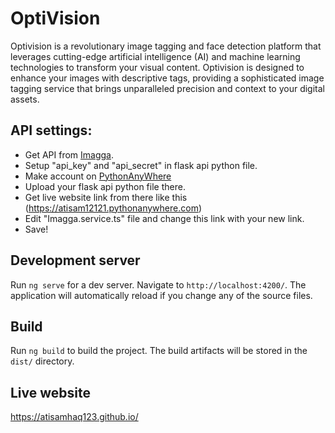 # OptiVision

Optivision is a revolutionary image tagging and face detection platform that leverages cutting-edge artificial intelligence (AI) and machine learning technologies to transform your visual content. Optivision is designed to enhance your images with descriptive tags, providing a sophisticated image tagging service that brings unparalleled precision and context to your digital assets. 

## API settings:

  - Get API from [Imagga](https://imagga.com/).
  - Setup "api_key" and "api_secret" in flask api python file.
  - Make account on [PythonAnyWhere](https://www.pythonanywhere.com/)
  - Upload your flask api python file there.
  - Get live website link from there  like this (https://atisam12121.pythonanywhere.com)
  - Edit "Imagga.service.ts" file and change this link with your new link.
  - Save!

## Development server

Run `ng serve` for a dev server. Navigate to `http://localhost:4200/`. The application will automatically reload if you change any of the source files.

## Build

Run `ng build` to build the project. The build artifacts will be stored in the `dist/` directory.

## Live website
   https://atisamhaq123.github.io/





